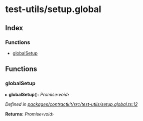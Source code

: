 # test-utils/setup.global

## Index

### Functions

* [globalSetup](_test_utils_setup_global_.md#globalsetup)

## Functions

### globalSetup

▸ **globalSetup**\(\): _Promise‹void›_

_Defined in_ [_packages/contractkit/src/test-utils/setup.global.ts:12_](https://github.com/celo-org/celo-monorepo/blob/master/packages/contractkit/src/test-utils/setup.global.ts#L12)

**Returns:** _Promise‹void›_

